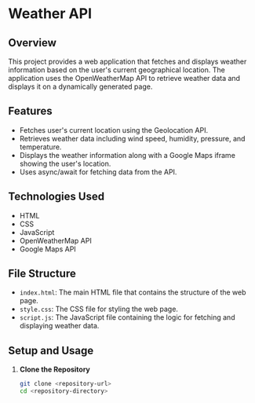 # Weather API

## Overview

This project provides a web application that fetches and displays weather information based on the user's current geographical location. The application uses the OpenWeatherMap API to retrieve weather data and displays it on a dynamically generated page.

## Features

- Fetches user's current location using the Geolocation API.
- Retrieves weather data including wind speed, humidity, pressure, and temperature.
- Displays the weather information along with a Google Maps iframe showing the user's location.
- Uses async/await for fetching data from the API.

## Technologies Used

- HTML
- CSS
- JavaScript
- OpenWeatherMap API
- Google Maps API

## File Structure

- `index.html`: The main HTML file that contains the structure of the web page.
- `style.css`: The CSS file for styling the web page.
- `script.js`: The JavaScript file containing the logic for fetching and displaying weather data.

## Setup and Usage

1. **Clone the Repository**

   ```bash
   git clone <repository-url>
   cd <repository-directory>
